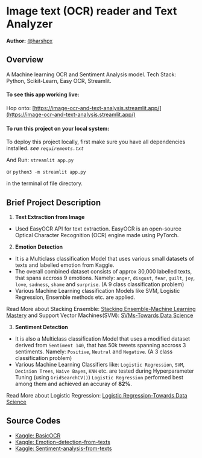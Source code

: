 
# Image text (OCR) reader and Text Analyzer
**Author:** [@harshpx](https://github.com/harshpx)
## Overview
A Machine learning OCR and Sentiment Analysis model.
Tech Stack: Python, Scikit-Learn, Easy OCR, Streamlit.

#### To see this app working live: 
Hop onto: [https://image-ocr-and-text-analysis.streamlit.app/](https://image-ocr-and-text-analysis.streamlit.app/)


#### To run this project on your local system: 
To deploy this project locally, first make sure you have all dependencies installed. *see ```requirements.txt```*

And Run: ```streamlit app.py```

or ```python3 -m streamlit app.py``` 

in the terminal of file directory.


## Brief Project Description
1. **Text Extraction from Image**
* Used EasyOCR API for text extraction. EasyOCR is an open-source Optical Character Recognition (OCR) engine made using PyTorch. 

2. **Emotion Detection**
* It is a Multiclass classification Model that uses various small datasets of texts and labelled emotion from Kaggle. 
* The overall combined dataset consists of approx 30,000 labelled texts, that spans accross 9 emotions. Namely: `anger`, `disgust`, `fear`, `guilt`, `joy`, `love`, `sadness`, `shame` and `surprise`. (A 9 class classification problem)
* Various Machine Learning classification Models like SVM, Logistic Regression, Ensemble methods etc. are applied.

Read More about Stacking Ensemble: [Stacking Ensemble-Machine Learning Mastery](https://machinelearningmastery.com/stacking-ensemble-machine-learning-with-python/)
and Support Vector Machines(SVM): [SVMs-Towards Data Science](https://towardsdatascience.com/support-vector-machine-introduction-to-machine-learning-algorithms-934a444fca47)
        

3. **Sentiment Detection**
* It is also a Multiclass classification Model that uses a modified dataset derived from `Sentiment 140`, that has 50k tweets spanning accross 3 sentiments. Namely: `Positive`, `Neutral` and `Negative`. (A 3 class classification problem)
* Various Machine Learning Classifiers like: `Logistic Regression`, `SVM`, `Decision Trees`, `Naive Bayes`, `KNN` etc. are tested during Hyperparameter Tuning (using `GridSearchCV()`)
`Logistic Regression` performed best among them and achieved an accuray of **82%**.

Read More about Logistic Regression: [Logistic Regression-Towards Data Science](https://towardsdatascience.com/logistic-regression-detailed-overview-46c4da4303bc)

## Source Codes
* [Kaggle: BasicOCR](https://www.kaggle.com/code/harshpriye/ocr-text-analysis/notebook)
* [Kaggle: Emotion-detection-from-texts](https://www.kaggle.com/code/harshpriye/emotion-detection-from-texts)
* [Kaggle: Sentiment-analysis-from-texts](https://www.kaggle.com/code/harshpriye/sentiment-analysis-from-texts)
